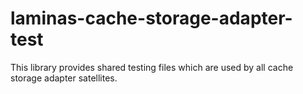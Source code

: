 # laminas-cache-storage-adapter-test

This library provides shared testing files which are used by all cache storage adapter satellites. 
